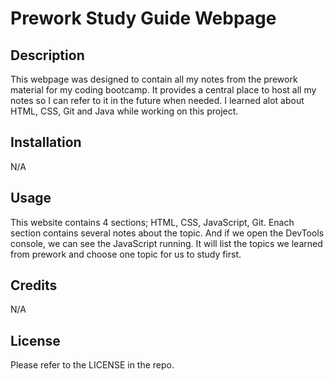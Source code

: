 # Prework Study Guide Webpage

## Description

This webpage was designed to contain all my notes from the prework material for my coding bootcamp. It provides a central place to host all my notes so I can refer to it in the future when needed. I learned alot about HTML, CSS, Git and Java while working on this project.

## Installation

N/A

## Usage

This website contains 4 sections; HTML, CSS, JavaScript, Git. Enach section contains several notes about the topic. And if we open the DevTools console, we can see the JavaScript running. It will list the topics we learned from prework and choose one topic for us to study first.

## Credits

N/A

## License

Please refer to the LICENSE in the repo.